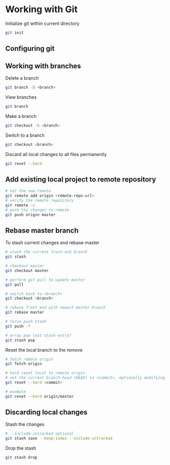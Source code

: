 # Working with Git

Initialize git within current directory

```sh
git init
```

## Configuring git

## Working with branches

Delete a branch

```sh
git branch -D <branch>
```

View branches

```sh
git branch
```

Make a branch

```sh
git checkout -b <branch>
```

Switch to a branch

```sh
git checkout <branch>
```

Discard all local changes to all files permanently

```sh
git reset --hard
```

## Add existing local project to remote repository

```sh
# set the new remote
git remote add origin <remote-repo-url>
# verify the remote repository
git remote -v
# push the changes to remote
git push origin master
```

## Rebase master branch

To stash current changes and rebase master

```sh
# stash the current front-end branch
git stash

# checkout master
git checkout master

# perform git pull to update master
git pull

# switch back to <branch>
git checkout <branch>

# rebase front-end with newest master branch
git rebase master

# force push stash
git push -f

# array pop last stash entry?
git stash pop
```

Reset the local branch to the remove

```sh
# fetch remote origin
git fetch origin

# hard reset local to remote origin
# set the current branch head (HEAD) to <commit>, optionally modifying index and working tree to match. The <commit> defaults to HEAD in all forms.
git reset --hard <commit>

# example
git reset --hard origin/master
```

## Discarding local changes

Stash the changes

```sh
# --include-untracked optional
git stash save --keep-index --include-untracked
```

Drop the stash

```sh
git stash drop
```
